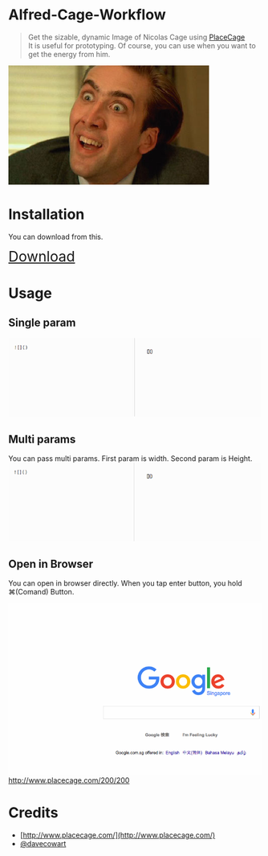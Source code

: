 Alfred-Cage-Workflow
===

> Get the sizable, dynamic Image of Nicolas Cage using [PlaceCage](https://www.placecage.com/)  
> It is useful for prototyping. Of course, you can use when you want to get the energy from him.

![](./doc/hero.jpg)


Installation
===
You can download from this.

<span style="font-size:2em">[Download](https://github.com/moschan/alfred-cage-workflow/archive/v1.0.zip)</span>


Usage
===

Single param
---
![](./doc/demo_size_100.gif)

Multi params
---
You can pass multi params. First param is width. Second param is Height.
![](./doc/demo_size_100_200.gif)

Open in Browser
---
You can open in browser directly. When you tap enter button, you hold ⌘(Comand) Button.

![](./doc/demo_open_in_browser.gif)
http://www.placecage.com/200/200


Credits
===
- [http://www.placecage.com/](http://www.placecage.com/)
- [@davecowart](https://twitter.com/davecowart)